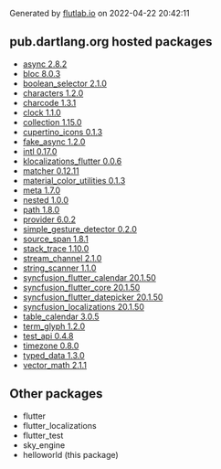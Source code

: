 Generated by [flutlab.io](https://flutlab.io) on 2022-04-22 20:42:11


## pub.dartlang.org hosted packages

 - [async 2.8.2](https://pub.dartlang.org/packages/async/versions/2.8.2)
 - [bloc 8.0.3](https://pub.dartlang.org/packages/bloc/versions/8.0.3)
 - [boolean_selector 2.1.0](https://pub.dartlang.org/packages/boolean_selector/versions/2.1.0)
 - [characters 1.2.0](https://pub.dartlang.org/packages/characters/versions/1.2.0)
 - [charcode 1.3.1](https://pub.dartlang.org/packages/charcode/versions/1.3.1)
 - [clock 1.1.0](https://pub.dartlang.org/packages/clock/versions/1.1.0)
 - [collection 1.15.0](https://pub.dartlang.org/packages/collection/versions/1.15.0)
 - [cupertino_icons 0.1.3](https://pub.dartlang.org/packages/cupertino_icons/versions/0.1.3)
 - [fake_async 1.2.0](https://pub.dartlang.org/packages/fake_async/versions/1.2.0)
 - [intl 0.17.0](https://pub.dartlang.org/packages/intl/versions/0.17.0)
 - [klocalizations_flutter 0.0.6](https://pub.dartlang.org/packages/klocalizations_flutter/versions/0.0.6)
 - [matcher 0.12.11](https://pub.dartlang.org/packages/matcher/versions/0.12.11)
 - [material_color_utilities 0.1.3](https://pub.dartlang.org/packages/material_color_utilities/versions/0.1.3)
 - [meta 1.7.0](https://pub.dartlang.org/packages/meta/versions/1.7.0)
 - [nested 1.0.0](https://pub.dartlang.org/packages/nested/versions/1.0.0)
 - [path 1.8.0](https://pub.dartlang.org/packages/path/versions/1.8.0)
 - [provider 6.0.2](https://pub.dartlang.org/packages/provider/versions/6.0.2)
 - [simple_gesture_detector 0.2.0](https://pub.dartlang.org/packages/simple_gesture_detector/versions/0.2.0)
 - [source_span 1.8.1](https://pub.dartlang.org/packages/source_span/versions/1.8.1)
 - [stack_trace 1.10.0](https://pub.dartlang.org/packages/stack_trace/versions/1.10.0)
 - [stream_channel 2.1.0](https://pub.dartlang.org/packages/stream_channel/versions/2.1.0)
 - [string_scanner 1.1.0](https://pub.dartlang.org/packages/string_scanner/versions/1.1.0)
 - [syncfusion_flutter_calendar 20.1.50](https://pub.dartlang.org/packages/syncfusion_flutter_calendar/versions/20.1.50)
 - [syncfusion_flutter_core 20.1.50](https://pub.dartlang.org/packages/syncfusion_flutter_core/versions/20.1.50)
 - [syncfusion_flutter_datepicker 20.1.50](https://pub.dartlang.org/packages/syncfusion_flutter_datepicker/versions/20.1.50)
 - [syncfusion_localizations 20.1.50](https://pub.dartlang.org/packages/syncfusion_localizations/versions/20.1.50)
 - [table_calendar 3.0.5](https://pub.dartlang.org/packages/table_calendar/versions/3.0.5)
 - [term_glyph 1.2.0](https://pub.dartlang.org/packages/term_glyph/versions/1.2.0)
 - [test_api 0.4.8](https://pub.dartlang.org/packages/test_api/versions/0.4.8)
 - [timezone 0.8.0](https://pub.dartlang.org/packages/timezone/versions/0.8.0)
 - [typed_data 1.3.0](https://pub.dartlang.org/packages/typed_data/versions/1.3.0)
 - [vector_math 2.1.1](https://pub.dartlang.org/packages/vector_math/versions/2.1.1)

## Other packages

 - flutter
 - flutter_localizations
 - flutter_test
 - sky_engine
 - helloworld (this package)

